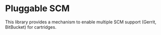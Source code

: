 # Pluggable SCM
This library provides a mechanism to enable multiple SCM support (Gerrit, BitBucket) for cartridges.